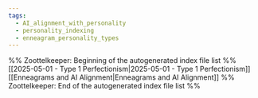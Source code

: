```yaml
---
tags:
  - AI_alignment_with_personality
  - personality_indexing
  - enneagram_personality_types
---
```

%% Zoottelkeeper: Beginning of the autogenerated index file list  %%
 [[2025-05-01 - Type 1 Perfectionism|2025-05-01 - Type 1 Perfectionism]]
 [[Enneagrams and AI Alignment|Enneagrams and AI Alignment]]
%% Zoottelkeeper: End of the autogenerated index file list  %%
